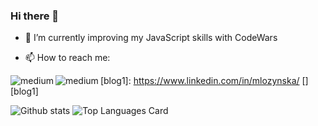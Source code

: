 ### Hi there 👋

<!-- - 🔭 I’m currently working on ... -->
- 🌱 I’m currently improving my JavaScript skills with CodeWars
<!-- - 👯 I’m looking to collaborate on ... -->
<!-- - 🤔 I’m looking for help with ... -->
<!-- - 💬 Ask me about ... -->
- 📫 How to reach me:  
<!-- - ⚡ Fun fact: ... -->

[blog]: mailto:mlozynska79@gmail.com
[<img align="left" alt="medium"  src="https://img.shields.io/badge/Gmail-D14836?style=for-the-badge&logo=gmail&logoColor=white" />][blog]
[blog1]: https://www.linkedin.com/in/mlozynska/
[<img align="left" alt="medium" src="https://img.shields.io/badge/LinkedIn-0077B5?style=for-the-badge&logo=linkedin&logoColor=white" />][blog1]


![Github stats](https://github-readme-stats.vercel.app/api?username=mlozynska&theme=nightowl&show_icons=true&count_private=true)
![Top Languages Card](https://github-readme-stats.vercel.app/api/top-langs/?username=shinokada&layout=compact&theme=nightowl&hide=PHP,Shell,TeX,jupyter%20notebook,vim%20script)
